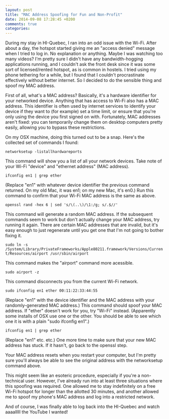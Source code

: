 ```yaml
---
layout: post
title: "MAC Address Spoofing for Fun and Non-Profit"
date: 2014-09-08 17:28:45 +0200
comments: true
categories: 
---
```

During my stay in HI-Quebec, I ran into an odd issue with the Wi-Fi. After about a day, the hotspot started giving me an "access denied" message when I tried to log in. No explanation or anything. Maybe I was watching too many videos? I'm pretty sure I didn't have any bandwidth-hogging applications running, and I couldn't ask the front desk since it was some sort of licensed/rented hotspot, as is common in hostels. I tried using my phone tethering for a while, but I found that I couldn't procrastinate effectively without better internet. So I decided to do the sensible thing and spoof my MAC address.

First of all, what's a MAC address? Basically, it's a hardware identifier for your networked device. Anything that has access to Wi-Fi also has a MAC address. This identifier is often used by internet services to identify your device if they want to (for example) set a time limit, or ensure that you're only using the device you first signed on with. Fortunately, MAC addresses aren't fixed: you can temporarily change them on desktop computers pretty easily, allowing you to bypass these restrictions.

On my OSX machine, doing this turned out to be a snap. Here's the collected set of commands I found:

`networksetup -listallhardwareports`

This command will show you a list of all your network devices. Take note of your Wi-Fi "device" and "ethernet address" (MAC address).

`ifconfig en1 | grep ether`

(Replace "en1" with whatever device identifier the previous command returned. On my old Mac, it was en1; on my new Mac, it's en0.) Run this command to confirm that your Wi-Fi MAC address is the same as above.

`openssl rand -hex 6 | sed 's/\(..\)/\1:/g; s/.$//'`

This command will generate a random MAC address. If the subsequent commands seem to work but don't actually change your MAC address, try running it again. There are certain MAC addresses that are invalid, but it's easy enough to just regenerate until you get one that I'm not going to bother fixing it.

`sudo ln -s /System/Library/PrivateFrameworks/Apple80211.framework/Versions/Current/Resources/airport /usr/sbin/airport`

This command makes the "airport" command more acessible.

`sudo airport -z`

This command disconnects you from the current Wi-Fi network.

`sudo ifconfig en1 ether 00:11:22:33:44:55`

(Replace "en1" with the device identifier and the MAC address with your randomly-generated MAC address.) This command should spoof your MAC address. If "ether" doesn't work for you, try "Wi-Fi" instead. (Apparently some installs of OSX use one or the other. You should be able to see which one it is with a plain "sudo ifconfig en1".)

`ifconfig en1 | grep ether`

(Replace "en1" etc. etc.) One more time to make sure that your new MAC address has stuck. If it hasn't, go back to the openssl step.

Your MAC address resets when you restart your computer, but I'm pretty sure you'll always be able to see the original address with the networksetup command above.

This might seem like an esoteric procedure, especially if you're a non-technical user. However, I've already run into at least three situations where this spoofing was required. One allowed me to stay indefinitely on a free Wi-Fi hotspot for longer than the allotted 30 minutes, and another allowed me to spoof my phone's MAC address and log into a restricted network.

And of course, I was finally able to log back into the HI-Quebec and watch aaaalllll the YouTube I wanted!